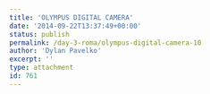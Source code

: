 ```yaml
---
title: 'OLYMPUS DIGITAL CAMERA'
date: '2014-09-22T13:37:49+00:00'
status: publish
permalink: /day-3-roma/olympus-digital-camera-10
author: 'Dylan Pavelko'
excerpt: ''
type: attachment
id: 761
---
```

<!DOCTYPE html PUBLIC "-//W3C//DTD HTML 4.0 Transitional//EN" "http://www.w3.org/TR/REC-html40/loose.dtd">
<?xml encoding="UTF-8">
